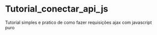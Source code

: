 # Tutorial_conectar_api_js
Tutorial simples e pratico de como fazer requisições ajax com javascript puro
